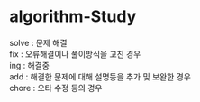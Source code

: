 # algorithm-Study

solve : 문제 해결 <br/>
fix : 오류해결이나 풀이방식을 고친 경우 <br/>
ing : 해결중 <br/>
add : 해결한 문제에 대해 설명등을 추가 및 보완한 경우 <br/>
chore : 오타 수정 등의 경우
